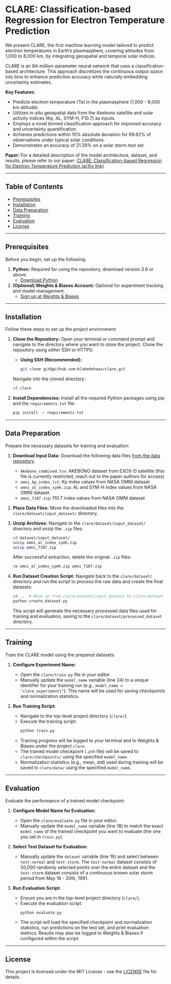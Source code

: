 # CLARE: Classification-based Regression for Electron Temperature Prediction

We present CLARE, the first machine learning model tailored to predict electron temperatures in Earth’s plasmasphere, covering altitudes from 1,000 to 8,000 km, by integrating geospatial and temporal solar indices.

CLARE is an 84-million-parameter neural network that uses a classification-based architecture. This approach discretizes the continuous output space into bins to enhance prediction accuracy while naturally embedding uncertainty estimates.

**Key Features:**

*   Predicts electron temperature (Te) in the plasmasphere (1,000 - 8,000 km altitude).
*   Utilizes in-situ geospatial data from the Akebono satellite and solar activity indices (Kp, AL, SYM-H, F10.7) as inputs.
*   Employs a novel binned classification approach for improved accuracy and uncertainty quantification.
*   Achieves predictions within 10% absolute deviation for 69.82% of observations under typical solar conditions.
*   Demonstrates an accuracy of 21.39% on a  solar storm test set.

**Paper:** For a detailed description of the model architecture, dataset, and results, please refer to our paper:
[CLARE: Classification-based Regression for Electron Temperature Prediction (arXiv link)](https://docs.google.com/document/d/17t7eBduGdQoqOX6EXzHKLkKA3nxHLFlVrFWtiy-d-cA/edit?usp=sharing)

---

## Table of Contents

*   [Prerequisites](#prerequisites)
*   [Installation](#installation)
*   [Data Preparation](#data-preparation)
*   [Training](#training)
*   [Evaluation](#evaluation)
*   [License](#license)

---

## Prerequisites

Before you begin, set up the following:

1.  **Python:** Required for using the repository, download version 3.9 or above.
    *   [Download Python](https://www.python.org/downloads/)
2.  **(Optional) Weights & Biases Account:** Optional for experiment tracking and model management.
    *   [Sign up at Weights & Biases](https://wandb.ai/site)

---

## Installation

Follow these steps to set up the project environment:

1.  **Clone the Repository:**
    Open your terminal or command prompt and navigate to the directory where you want to store the project. Clone the repository using *either* SSH or HTTPS:

    *   **Using SSH (Recommended):**
        ```bash
        git clone git@github.com:blakedehaas/clare.git
        ```
    Navigate into the cloned directory:
    ```bash
    cd clare
    ```

2.  **Install Dependencies:**
    Install all the required Python packages using pip and the `requirements.txt` file:
    ```bash
    pip install -r requirements.txt
    ```
---

## Data Preparation

Prepare the necessary datasets for training and evaluation:

1.  **Download Input Data:**
    Download the following data files [from the data repository](https://drive.google.com/drive/folders/1WqUIcDYlR20UxPlgKlU30UZ3rHW6OfIi?usp=sharing)
    *   `Akebono_combined.tsv`: AKEBONO dataset from EXOS-D satellite (this file is currently restricted, reach out to the paper authors for access)
    *   `omni_kp_index.lst`: Kp index values from NASA OMNI dataset
    *   `omni_al_index_symh.zip`: AL and SYM-H index values from NASA OMNI dataset
    *   `omni_f107.zip`: f10.7 index values from NASA OMNI dataset

2.  **Place Data Files:**
    Move the downloaded files into the `clare/dataset/input_dataset/` directory.

3.  **Unzip Archives:**
    Navigate to the `clare/dataset/input_dataset/` directory and unzip the `.zip` files:
    ```bash
    cd dataset/input_dataset/
    unzip omni_al_index_symh.zip
    unzip omni_f107.zip
    ```
    After successful extraction, delete the original `.zip` files:
    ```bash
    rm omni_al_index_symh.zip omni_f107.zip
    ```

4.  **Run Dataset Creation Script:**
    Navigate back to the `clare/dataset/` directory and run the script to process the raw data and create the final datasets:
    ```bash
    cd ..  # Move up from clare/dataset/input_dataset to clare/dataset
    python create_dataset.py
    ```
    This script will generate the necessary processed data files used for training and evaluation, saving to the `clare/dataset/processed_dataset` directory.

---

## Training

Train the CLARE model using the prepared datasets:

1.  **Configure Experiment Name:**
    *   Open the `clare/train.py` file in your editor.
    *   Manually update the `model_name` variable (line 24) to a unique identifier for your training run (e.g., `model_name = "clare_experiment1"`). This name will be used for saving checkpoints and normalization statistics.

2.  **Run Training Script:**
    *   Navigate to the top-level project directory (`clare/`).
    *   Execute the training script:
        ```bash
        python train.py
        ```
    *   Training progress will be logged to your terminal and to Weights & Biases under the project `clare`.
    *   The trained model checkpoint (`.pth` file) will be saved to `clare/checkpoints/` using the specified `model_name`.
    *   Normalization statistics (e.g., mean, std) used during training will be saved to `clare/data/` using the specified `model_name`.

---

## Evaluation

Evaluate the performance of a trained model checkpoint:

1.  **Configure Model Name for Evaluation:**
    *   Open the `clare/evaluate.py` file in your editor.
    *   Manually update the `model_name` variable (line 18) to match the exact `model_name` of the trained checkpoint you want to evaluate (the one you set in `train.py`).

2.  **Select Test Dataset for Evaluation:**
    *   Manually update the `dataset` variable (line 19) and select between `test-normal` and `test-storm`. The `test-normal` dataset consists of 50,000 randomly selected points over the entire dataset and the `test-storm` dataset consists of a continuous known solar storm period from May 16 - 20th, 1991.
3.  **Run Evaluation Script:**
    *   Ensure you are in the top-level project directory (`clare/`).
    *   Execute the evaluation script:
        ```bash
        python evaluate.py
        ```
    *   The script will load the specified checkpoint and normalization statistics, run predictions on the test set, and print evaluation metrics. Results may also be logged to Weights & Biases if configured within the script.

---

## License

This project is licensed under the MIT License - see the [LICENSE](LICENSE) file for details.